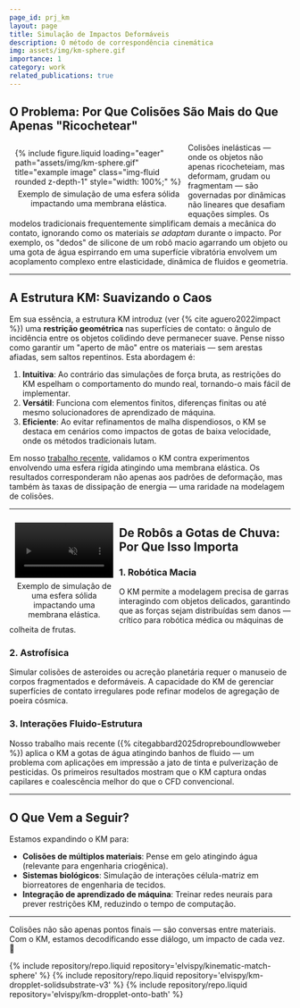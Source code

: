 ```yaml
---
page_id: prj_km
layout: page
title: Simulação de Impactos Deformáveis
description: O método de correspondência cinemática
img: assets/img/km-sphere.gif
importance: 1
category: work
related_publications: true
---
```


## O Problema: Por Que Colisões São Mais do Que Apenas "Ricochetear"

<figure style="float: left; margin: 10px; max-width: 300px;">
    {% include figure.liquid loading="eager" path="assets/img/km-sphere.gif" title="example image" class="img-fluid rounded z-depth-1" style="width: 100%;" %}
    <figcaption style="text-align: center; margin-top: 5px;">
        Exemplo de simulação de uma esfera sólida impactando uma membrana elástica.
    </figcaption>
</figure>

Colisões inelásticas — onde os objetos não apenas ricocheteiam, mas deformam, grudam ou fragmentam — são governadas por dinâmicas não lineares que desafiam equações simples. Os modelos tradicionais frequentemente simplificam demais a mecânica do contato, ignorando como os materiais _se adaptam_ durante o impacto. Por exemplo, os "dedos" de silicone de um robô macio agarrando um objeto ou uma gota de água espirrando em uma superfície vibratória envolvem um acoplamento complexo entre elasticidade, dinâmica de fluidos e geometria.

---

## A Estrutura KM: Suavizando o Caos

Em sua essência, a estrutura KM introduz (ver {% cite aguero2022impact %}) uma **restrição geométrica** nas superfícies de contato: o ângulo de incidência entre os objetos colidindo deve permanecer suave. Pense nisso como garantir um "aperto de mão" entre os materiais — sem arestas afiadas, sem saltos repentinos. Esta abordagem é:

1.  **Intuitiva**: Ao contrário das simulações de força bruta, as restrições do KM espelham o comportamento do mundo real, tornando-o mais fácil de implementar.
2.  **Versátil**: Funciona com elementos finitos, diferenças finitas ou até mesmo solucionadores de aprendizado de máquina.
3.  **Eficiente**: Ao evitar refinamentos de malha dispendiosos, o KM se destaca em cenários como impactos de gotas de baixa velocidade, onde os métodos tradicionais lutam.

Em nosso [trabalho recente](https://royalsocietypublishing.org/doi/10.1098/rspa.2022.0340), validamos o KM contra experimentos envolvendo uma esfera rígida atingindo uma membrana elástica. Os resultados corresponderam não apenas aos padrões de deformação, mas também às taxas de dissipação de energia — uma raridade na modelagem de colisões.

---

<figure style="float: left; margin: 10px; width: 35%;">
  <div style="position: relative; width: 100%; padding-bottom: 56.25%; height: 0; overflow: hidden;">
    <video autoplay muted loop controls 
           style="position: absolute; top: 0; left: 0; width: 100%; height: 100%;" 
           preload="auto">
      <source src="/assets/img/drop.mp4" type="video/mp4">
      Seu navegador não suporta a tag de vídeo.
    </video>
  </div>
  <figcaption style="text-align: center; margin-top: 5px;">
    Exemplo de simulação de uma esfera sólida impactando uma membrana elástica.
  </figcaption>
</figure>

## De Robôs a Gotas de Chuva: Por Que Isso Importa

### 1. **Robótica Macia**

O KM permite a modelagem precisa de garras interagindo com objetos delicados, garantindo que as forças sejam distribuídas sem danos — crítico para robótica médica ou máquinas de colheita de frutas.

### 2. **Astrofísica**

Simular colisões de asteroides ou acreção planetária requer o manuseio de corpos fragmentados e deformáveis. A capacidade do KM de gerenciar superfícies de contato irregulares pode refinar modelos de agregação de poeira cósmica.

### 3. **Interações Fluido-Estrutura**

Nosso trabalho mais recente ({% citegabbard2025dropreboundlowweber %}) aplica o KM a gotas de água atingindo banhos de fluido — um problema com aplicações em impressão a jato de tinta e pulverização de pesticidas. Os primeiros resultados mostram que o KM captura ondas capilares e coalescência melhor do que o CFD convencional.

---

## O Que Vem a Seguir?

Estamos expandindo o KM para:

-   **Colisões de múltiplos materiais**: Pense em gelo atingindo água (relevante para engenharia criogênica).
-   **Sistemas biológicos**: Simulação de interações célula-matriz em biorreatores de engenharia de tecidos.
-   **Integração de aprendizado de máquina**: Treinar redes neurais para prever restrições KM, reduzindo o tempo de computação.

---

Colisões não são apenas pontos finais — são conversas entre materiais. Com o KM, estamos decodificando esse diálogo, um impacto de cada vez. 🚀

<div class="repositories d-flex flex-wrap flex-md-row flex-column justify-content-between align-items-center">
    {% include repository/repo.liquid repository='elvispy/kinematic-match-sphere' %}  
    {% include repository/repo.liquid repository='elvispy/km-dropplet-solidsubstrate-v3' %}  
    {% include repository/repo.liquid repository='elvispy/km-dropplet-onto-bath' %}  
</div>
